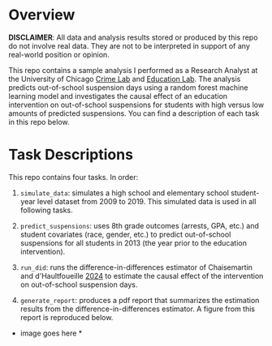 # Overview

**DISCLAIMER**: All data and analysis results stored or produced by this repo do not involve
real data. They are not to be interpreted in support of any real-world position or opinion.

This repo contains a sample analysis I performed as a Research Analyst at the
University of Chicago [Crime Lab](https://crimelab.uchicago.edu/) and [Education Lab](https://educationlab.uchicago.edu/). The analysis predicts out-of-school suspension days using a random forest machine learning model and investigates
the causal effect of an education intervention on out-of-school suspensions for students with high versus
low amounts of predicted suspensions. You can find a description of each task in this repo
below.

# Task Descriptions

This repo contains four tasks. In order:

1. `simulate_data`: simulates a high school and elementary school
student-year level dataset from 2009 to 2019. This simulated data is used in all following tasks.

2. `predict_suspensions`: uses 8th grade outcomes (arrests, GPA, etc.) and student covariates
(race, gender, etc.) to predict out-of-school suspensions for all students in 2013 (the year prior
to the education intervention).

3. `run_did`: runs the difference-in-differences estimator of Chaisemartin and d'Haultfoueille [2024](https://papers.ssrn.com/sol3/papers.cfm?abstract_id=3731856) to estimate the causal effect
of the intervention on out-of-school suspension days.

4. `generate_report`: produces a pdf report that summarizes the estimation results from
the difference-in-differences estimator. A figure from this report is reproduced below.


* image goes here * 
